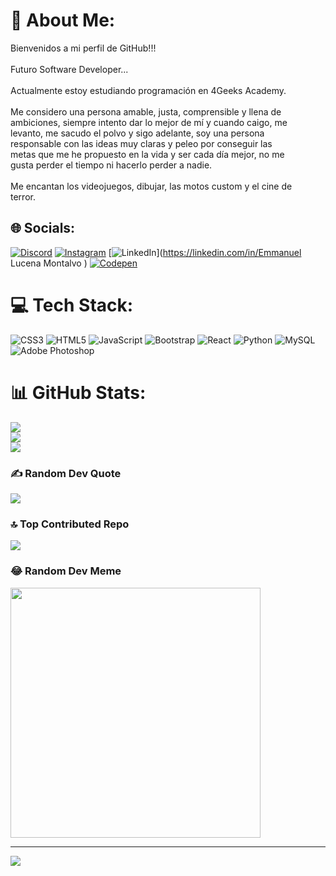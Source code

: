 # 💫 About Me:
Bienvenidos a mi perfil de GitHub!!!<br><br>Futuro Software Developer...<br><br>Actualmente estoy estudiando programación en 4Geeks Academy.<br><br>Me considero una persona amable, justa, comprensible y llena de <br>ambiciones, siempre intento dar lo mejor de mí y cuando caigo, me <br>levanto, me sacudo el polvo y sigo adelante, soy una persona <br>responsable con las ideas muy claras y peleo por conseguir las <br>metas que me he propuesto en la vida y ser cada día mejor, no me <br>gusta perder el tiempo ni hacerlo perder a nadie.<br><br>Me encantan los videojuegos, dibujar, las motos custom y el cine de <br>terror.


## 🌐 Socials:
[![Discord](https://img.shields.io/badge/Discord-%237289DA.svg?logo=discord&logoColor=white)](https://discord.gg/zibilyn) [![Instagram](https://img.shields.io/badge/Instagram-%23E4405F.svg?logo=Instagram&logoColor=white)](https://instagram.com/elm_paint) [![LinkedIn](https://img.shields.io/badge/LinkedIn-%230077B5.svg?logo=linkedin&logoColor=white)](https://linkedin.com/in/Emmanuel Lucena Montalvo ) [![Codepen](https://img.shields.io/badge/Codepen-000000?style=for-the-badge&logo=codepen&logoColor=white)](https://codepen.io/@EmmanuelLM87) 

# 💻 Tech Stack:
![CSS3](https://img.shields.io/badge/css3-%231572B6.svg?style=for-the-badge&logo=css3&logoColor=white) ![HTML5](https://img.shields.io/badge/html5-%23E34F26.svg?style=for-the-badge&logo=html5&logoColor=white) ![JavaScript](https://img.shields.io/badge/javascript-%23323330.svg?style=for-the-badge&logo=javascript&logoColor=%23F7DF1E) ![Bootstrap](https://img.shields.io/badge/bootstrap-%23563D7C.svg?style=for-the-badge&logo=bootstrap&logoColor=white) ![React](https://img.shields.io/badge/react-%2320232a.svg?style=for-the-badge&logo=react&logoColor=%2361DAFB) ![Python](https://img.shields.io/badge/python-3670A0?style=for-the-badge&logo=python&logoColor=ffdd54) ![MySQL](https://img.shields.io/badge/mysql-%2300f.svg?style=for-the-badge&logo=mysql&logoColor=white) ![Adobe Photoshop](https://img.shields.io/badge/adobephotoshop-%2331A8FF.svg?style=for-the-badge&logo=adobephotoshop&logoColor=white)
# 📊 GitHub Stats:
![](https://github-readme-stats.vercel.app/api?username=EmmanuelLM87&theme=blue-green&hide_border=true&include_all_commits=false&count_private=false)<br/>
![](https://github-readme-streak-stats.herokuapp.com/?user=EmmanuelLM87&theme=blue-green&hide_border=true)<br/>
![](https://github-readme-stats.vercel.app/api/top-langs/?username=EmmanuelLM87&theme=blue-green&hide_border=true&include_all_commits=false&count_private=false&layout=compact)

### ✍️ Random Dev Quote
![](https://quotes-github-readme.vercel.app/api?type=horizontal&theme=dark)

### 🔝 Top Contributed Repo
![](https://github-contributor-stats.vercel.app/api?username=EmmanuelLM87&limit=5&theme=tokyonight&combine_all_yearly_contributions=true)

### 😂 Random Dev Meme
<img src='https://randommeme-five.vercel.app/' style="height: 400px;"/>

---
[![](https://visitcount.itsvg.in/api?id=EmmanuelLM87&icon=1&color=9)](https://visitcount.itsvg.in)

<!-- Proudly created with GPRM ( https://gprm.itsvg.in ) -->
